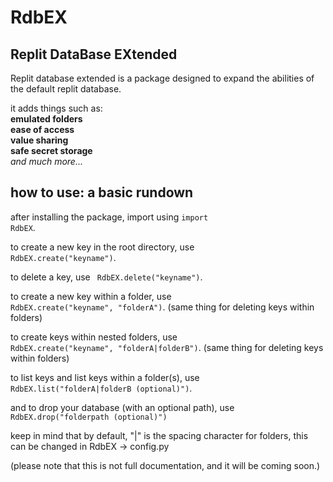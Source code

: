 # RdbEX
## Replit DataBase EXtended

Replit database extended is a package designed to expand the abilities of the default replit database.

it adds things such as:
<br>
**emulated folders**
<br>
**ease of access**
<br>
**value sharing**
<br>
**safe secret storage**
<br>
*and much more...*

## how to use: a basic rundown

after installing the package, import using <code>import RdbEX</code>.

to create a new key in the root directory, use <code> RdbEX.create("keyname")</code>.

to delete a key, use <code> RdbEX.delete("keyname")</code>.

to create a new key within a folder, use <code> RdbEX.create("keyname", "folderA")</code>. (same thing for deleting keys within folders)

to create keys within nested folders, use <code> RdbEX.create("keyname", "folderA|folderB")</code>. (same thing for deleting keys within folders)

to list keys and list keys within a folder(s), use <code> RdbEX.list("folderA|folderB (optional)")</code>.

and to drop your database (with an optional path), use <code> RdbEX.drop("folderpath (optional)")</code>

keep in mind that by default, "|" is the spacing character for folders, this can be changed in RdbEX -> config.py

(please note that this is not full documentation, and it will be coming soon.)
